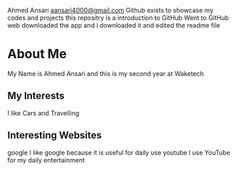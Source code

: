 Ahmed Ansari aansari4000@gmail.com
Github exists to showcase my codes and projects
this repositry is a introduction to GitHub
Went to GitHub web downloaded the app and i downloaded it and edited the readme file
# About Me 
My Name is Ahmed Ansari and this is my second year at Waketech
## My Interests 
I like Cars and Travelling 
## Interesting Websites 
google I like google because it is useful for daily use 
youtube I use YouTube for my daily entertainment 
